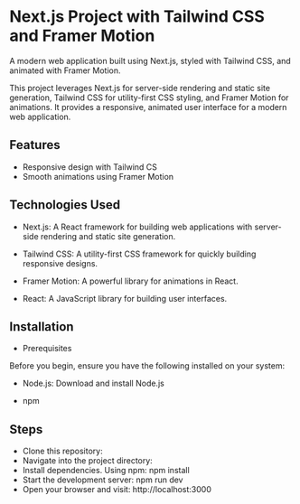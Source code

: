 # Next.js Project with Tailwind CSS and Framer Motion

A modern web application built using Next.js, styled with Tailwind CSS, and animated with Framer Motion.


This project leverages Next.js for server-side rendering and static site generation, Tailwind CSS for utility-first CSS styling, and Framer Motion for animations. It provides a responsive, animated user interface for a modern web application.





## Features

- Responsive design with Tailwind CS
- Smooth animations using Framer Motion


## Technologies Used
- Next.js: A React framework for building web applications with server-side rendering and static site generation.

- Tailwind CSS: A utility-first CSS framework for quickly building responsive designs.

- Framer Motion: A powerful library for animations in React.

- React: A JavaScript library for building user interfaces.


## Installation


- Prerequisites

Before you begin, ensure you have the following installed on your system:

- Node.js: Download and install Node.js

- npm 

## Steps

- Clone this repository:
- Navigate into the project directory:
- Install dependencies. Using npm: npm install
- Start the development server: npm run dev
- Open your browser and visit: http://localhost:3000

